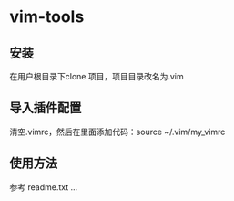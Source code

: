 # vim-tools

## 安装
在用户根目录下clone 项目，项目目录改名为.vim

## 导入插件配置
清空.vimrc，然后在里面添加代码：source ~/.vim/my_vimrc

## 使用方法
参考 readme.txt ...
